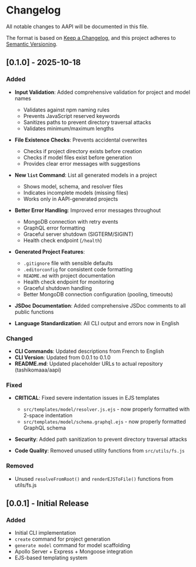 # Changelog

All notable changes to AAPI will be documented in this file.

The format is based on [Keep a Changelog](https://keepachangelog.com/en/1.0.0/),
and this project adheres to [Semantic Versioning](https://semver.org/spec/v2.0.0.html).

## [0.1.0] - 2025-10-18

### Added

- **Input Validation**: Added comprehensive validation for project and model names
  - Validates against npm naming rules
  - Prevents JavaScript reserved keywords
  - Sanitizes paths to prevent directory traversal attacks
  - Validates minimum/maximum lengths

- **File Existence Checks**: Prevents accidental overwrites
  - Checks if project directory exists before creation
  - Checks if model files exist before generation
  - Provides clear error messages with suggestions

- **New `list` Command**: List all generated models in a project
  - Shows model, schema, and resolver files
  - Indicates incomplete models (missing files)
  - Works only in AAPI-generated projects

- **Better Error Handling**: Improved error messages throughout
  - MongoDB connection with retry events
  - GraphQL error formatting
  - Graceful server shutdown (SIGTERM/SIGINT)
  - Health check endpoint (`/health`)

- **Generated Project Features**:
  - `.gitignore` file with sensible defaults
  - `.editorconfig` for consistent code formatting
  - `README.md` with project documentation
  - Health check endpoint for monitoring
  - Graceful shutdown handling
  - Better MongoDB connection configuration (pooling, timeouts)

- **JSDoc Documentation**: Added comprehensive JSDoc comments to all public functions

- **Language Standardization**: All CLI output and errors now in English

### Changed

- **CLI Commands**: Updated descriptions from French to English
- **CLI Version**: Updated from 0.0.1 to 0.1.0
- **README.md**: Updated placeholder URLs to actual repository (tashikomaaa/aapi)

### Fixed

- **CRITICAL**: Fixed severe indentation issues in EJS templates
  - `src/templates/model/resolver.js.ejs` - now properly formatted with 2-space indentation
  - `src/templates/model/schema.graphql.ejs` - now properly formatted GraphQL schema

- **Security**: Added path sanitization to prevent directory traversal attacks
- **Code Quality**: Removed unused utility functions from `src/utils/fs.js`

### Removed

- Unused `resolveFromRoot()` and `renderEJSToFile()` functions from utils/fs.js

## [0.0.1] - Initial Release

### Added

- Initial CLI implementation
- `create` command for project generation
- `generate model` command for model scaffolding
- Apollo Server + Express + Mongoose integration
- EJS-based templating system
